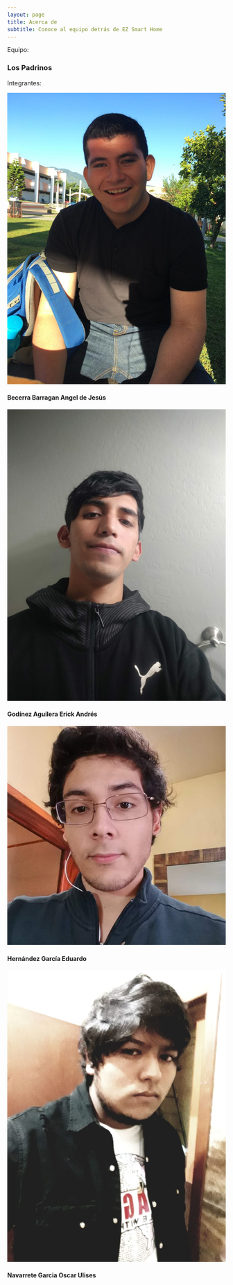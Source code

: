 ```yaml
---
layout: page
title: Acerca de
subtitle: Conoce al equipo detrás de EZ Smart Home
---
```


Equipo:
### Los Padrinos

Integrantes:


![Angel](./Images/Angel.jpeg)            
#### Becerra Barragan Angel de Jesús 
![Erick](./Images/Erick.jpeg) 
#### Godínez Aguilera Erick Andrés 
![Eddie](./Images/Eddie.jpeg)   
#### Hernández García Eduardo
![Oscar](./Images/Oscar.jpeg) 
#### Navarrete Garcia Oscar Ulises 	
